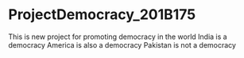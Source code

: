 # ProjectDemocracy_201B175
This is new project for promoting democracy in the world
India is a democracy
America is also a democracy
Pakistan is not a democracy
